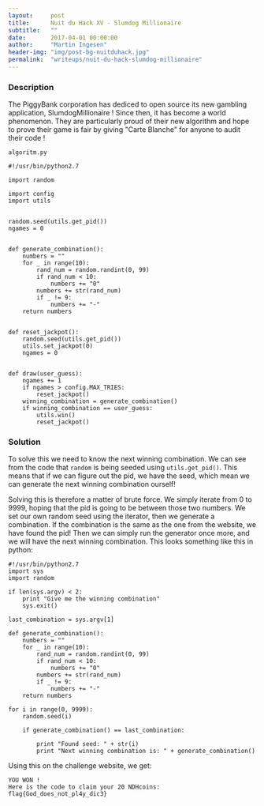 ```yaml
---
layout:     post
title:      Nuit du Hack XV - Slumdog Millionaire
subtitle:   ""
date:       2017-04-01 00:00:00
author:     "Martin Ingesen"
header-img: "img/post-bg-nuitduhack.jpg"
permalink:  "writeups/nuit-du-hack-slumdog-millionaire"
---
```


### Description

The PiggyBank corporation has dediced to open source its new gambling application, SlumdogMillionaire ! Since then, it has become a world phenomenon. They are particularly proud of their new algorithm and hope to prove their game is fair by giving "Carte Blanche" for anyone to audit their code !

``algoritm.py``

    #!/usr/bin/python2.7

    import random

    import config
    import utils


    random.seed(utils.get_pid())
    ngames = 0


    def generate_combination():
        numbers = ""
        for _ in range(10):
            rand_num = random.randint(0, 99)
            if rand_num < 10:
                numbers += "0"
            numbers += str(rand_num)
            if _ != 9:
                numbers += "-"
        return numbers


    def reset_jackpot():
        random.seed(utils.get_pid())
        utils.set_jackpot(0)
        ngames = 0


    def draw(user_guess):
        ngames += 1
        if ngames > config.MAX_TRIES:
            reset_jackpot()
        winning_combination = generate_combination()
        if winning_combination == user_guess:
            utils.win()
            reset_jackpot()


### Solution

To solve this we need to know the next winning combination. We can see from the code that ``random`` is being seeded using ``utils.get_pid()``. This means that if we can figure out the pid, we have the seed, which mean we can generate the next winning combination ourself!

Solving this is therefore a matter of brute force. We simply iterate from 0 to 9999, hoping that the pid is going to be between those two numbers.
We set our own random seed using the iterator, then we generate a combination. If the combination is the same as the one from the website, we have found the pid! Then we can simply run the generator once more, and we will have the next winning combination. This looks something like this in python:

    #!/usr/bin/python2.7
    import sys
    import random

    if len(sys.argv) < 2:
        print "Give me the winning combination"
        sys.exit()

    last_combination = sys.argv[1]

    def generate_combination():
        numbers = ""
        for _ in range(10):
            rand_num = random.randint(0, 99)
            if rand_num < 10:
                numbers += "0"
            numbers += str(rand_num)
            if _ != 9:
                numbers += "-"
        return numbers

    for i in range(0, 9999):
        random.seed(i)

        if generate_combination() == last_combination:

            print "Found seed: " + str(i)
            print "Next winning combination is: " + generate_combination()

Using this on the challenge website, we get:

    YOU WON !
    Here is the code to claim your 20 NDHcoins: flag{God_does_not_pl4y_dic3}
